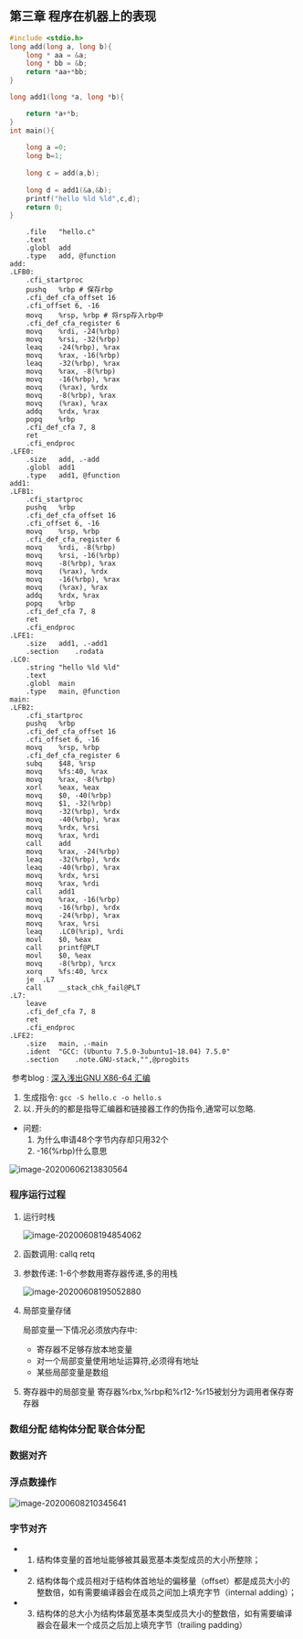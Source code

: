 

## 第三章 程序在机器上的表现

```c
#include <stdio.h>
long add(long a, long b){
	long * aa = &a;
	long * bb = &b;
	return *aa+*bb;
}

long add1(long *a, long *b){

	return *a+*b;
}
int main(){
	
	long a =0;
	long b=1;
	
	long c = add(a,b);
	
	long d = add1(&a,&b);
	printf("hello %ld %ld",c,d);
	return 0;
}


```



```assembly
	.file	"hello.c"
	.text
	.globl	add
	.type	add, @function
add:
.LFB0:
	.cfi_startproc
	pushq	%rbp # 保存rbp
	.cfi_def_cfa_offset 16
	.cfi_offset 6, -16
	movq	%rsp, %rbp # 将rsp存入rbp中
	.cfi_def_cfa_register 6
	movq	%rdi, -24(%rbp)
	movq	%rsi, -32(%rbp)
	leaq	-24(%rbp), %rax
	movq	%rax, -16(%rbp)
	leaq	-32(%rbp), %rax
	movq	%rax, -8(%rbp)
	movq	-16(%rbp), %rax
	movq	(%rax), %rdx
	movq	-8(%rbp), %rax
	movq	(%rax), %rax
	addq	%rdx, %rax
	popq	%rbp
	.cfi_def_cfa 7, 8
	ret
	.cfi_endproc
.LFE0:
	.size	add, .-add
	.globl	add1
	.type	add1, @function
add1:
.LFB1:
	.cfi_startproc
	pushq	%rbp
	.cfi_def_cfa_offset 16
	.cfi_offset 6, -16
	movq	%rsp, %rbp
	.cfi_def_cfa_register 6
	movq	%rdi, -8(%rbp)
	movq	%rsi, -16(%rbp)
	movq	-8(%rbp), %rax
	movq	(%rax), %rdx
	movq	-16(%rbp), %rax
	movq	(%rax), %rax
	addq	%rdx, %rax
	popq	%rbp
	.cfi_def_cfa 7, 8
	ret
	.cfi_endproc
.LFE1:
	.size	add1, .-add1
	.section	.rodata
.LC0:
	.string	"hello %ld %ld"
	.text
	.globl	main
	.type	main, @function
main:
.LFB2:
	.cfi_startproc
	pushq	%rbp
	.cfi_def_cfa_offset 16
	.cfi_offset 6, -16
	movq	%rsp, %rbp
	.cfi_def_cfa_register 6
	subq	$48, %rsp
	movq	%fs:40, %rax
	movq	%rax, -8(%rbp)
	xorl	%eax, %eax
	movq	$0, -40(%rbp)
	movq	$1, -32(%rbp)
	movq	-32(%rbp), %rdx
	movq	-40(%rbp), %rax
	movq	%rdx, %rsi
	movq	%rax, %rdi
	call	add
	movq	%rax, -24(%rbp)
	leaq	-32(%rbp), %rdx
	leaq	-40(%rbp), %rax
	movq	%rdx, %rsi
	movq	%rax, %rdi
	call	add1
	movq	%rax, -16(%rbp)
	movq	-16(%rbp), %rdx
	movq	-24(%rbp), %rax
	movq	%rax, %rsi
	leaq	.LC0(%rip), %rdi
	movl	$0, %eax
	call	printf@PLT
	movl	$0, %eax
	movq	-8(%rbp), %rcx
	xorq	%fs:40, %rcx
	je	.L7
	call	__stack_chk_fail@PLT
.L7:
	leave
	.cfi_def_cfa 7, 8
	ret
	.cfi_endproc
.LFE2:
	.size	main, .-main
	.ident	"GCC: (Ubuntu 7.5.0-3ubuntu1~18.04) 7.5.0"
	.section	.note.GNU-stack,"",@progbits

```

​	参考blog : [深入浅出GNU X86-64 汇编](https://blog.csdn.net/pro_technician/article/details/78173777)

1. 生成指令: `gcc -S hello.c -o hello.s` 
2. 以`.`开头的的都是指导汇编器和链接器工作的伪指令,通常可以忽略.

* 问题:
  1. 为什么申请48个字节内存却只用32个
  2. -16(%rbp)什么意思

![image-20200606213830564](img/x86_64整数寄存器.png)

### 程序运行过程



 1. 运行时栈

    ![image-20200608194854062](img/程序栈针.png)

 2. 函数调用: callq retq 

 3. 参数传递: 1-6个参数用寄存器传递,多的用栈

    ![image-20200608195052880](img/参数传递.png)

4. 局部变量存储

   局部变量一下情况必须放内存中:

   * 寄存器不足够存放本地变量
   * 对一个局部变量使用地址运算符,必须得有地址
   * 某些局部变量是数组

 5. 寄存器中的局部变量
    寄存器%rbx,%rbp和%r12-%r15被划分为调用者保存寄存器

### 数组分配 结构体分配 联合体分配



### 数据对齐

### 浮点数操作

![image-20200608210345641](img/浮点数_汇编.png)

### 字节对齐

- 1) 结构体变量的首地址能够被其最宽基本类型成员的大小所整除；
- 2) 结构体每个成员相对于结构体首地址的偏移量（offset）都是成员大小的整数倍，如有需要编译器会在成员之间加上填充字节（internal adding）；
- 3) 结构体的总大小为结构体最宽基本类型成员大小的整数倍，如有需要编译器会在最末一个成员之后加上填充字节（trailing padding）


